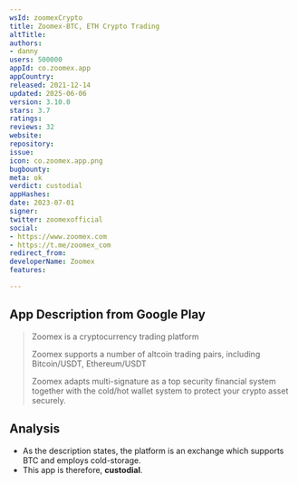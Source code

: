 ```yaml
---
wsId: zoomexCrypto
title: Zoomex-BTC, ETH Crypto Trading
altTitle: 
authors:
- danny
users: 500000
appId: co.zoomex.app
appCountry: 
released: 2021-12-14
updated: 2025-06-06
version: 3.10.0
stars: 3.7
ratings: 
reviews: 32
website: 
repository: 
issue: 
icon: co.zoomex.app.png
bugbounty: 
meta: ok
verdict: custodial
appHashes: 
date: 2023-07-01
signer: 
twitter: zoomexofficial
social:
- https://www.zoomex.com
- https://t.me/zoomex_com
redirect_from: 
developerName: Zoomex
features: 

---
```


## App Description from Google Play

> Zoomex is a cryptocurrency trading platform
>
> Zoomex supports a number of altcoin trading pairs, including Bitcoin/USDT, Ethereum/USDT
>
> Zoomex adapts multi-signature as a top security financial system together with the cold/hot wallet system to protect your crypto asset securely.

## Analysis

- As the description states, the platform is an exchange which supports BTC and employs cold-storage.
- This app is therefore, **custodial**.
